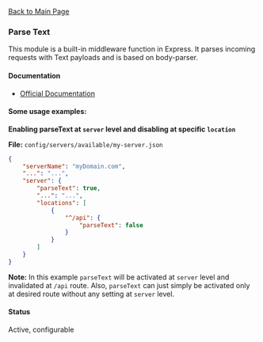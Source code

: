 [Back to Main Page](https://github.com/SorinGFS/express-access-proxy#configuration)

### Parse Text

This module is a built-in middleware function in Express. It parses incoming requests with Text payloads and is based on body-parser.

#### Documentation

-   [Official Documentation](http://expressjs.com/en/api.html#express.text)

#### Some usage examples:

**Enabling parseText at `server` level and disabling at specific `location`**

**File:** `config/servers/available/my-server.json`

```json
{
    "serverName": "myDomain.com",
    "...": "...",
    "server": {
        "parseText": true,
        "...": "...",
        "locations": [
            {
                "^/api": {
                    "parseText": false
                }
            }
        ]
    }
}
```

**Note:** In this example `parseText` will be activated at `server` level and invalidated at `/api` route. Also, `parseText` can just simply be activated only at desired route without any setting at `server` level.

#### Status

Active, configurable
